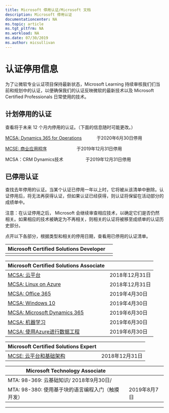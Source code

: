 ```yaml
---
title: Microsoft 停用认证/Microsoft 文档
description: Microsoft 停用认证
documentationcenter: NA
ms.topic: article
ms.tgt_pltfrm: NA
ms.workload: NA
ms.date: 07/30/2019
ms.author: micsullivan
---
```

# 认证停用信息

为了让微软专业认证项目保持最新状态，Microsoft Learning 持续审核我们们当前和规划中的认证，以便确保我们的认证反映微软的最新技术以及 Microsoft Certified Professionals 日常使用的技术。

## 计划停用的认证

查看将于未来 12 个月内停用的认证。（下面的信息随时可能更改。） 

[MCSA: Dynamics 365 for Operations](https://www.microsoft.com/zh-cn/learning/mcsa-microsoft-dynamics-365-for-operations.aspx)&nbsp;&nbsp;&nbsp;&nbsp;&nbsp;&nbsp;&nbsp;&nbsp;&nbsp;&nbsp;&nbsp;&nbsp;于2020年6月30日停用  

[MCSE: 商业应用程序](https://www.microsoft.com/zh-cn/learning/mcse-business-applications.aspx)&nbsp;&nbsp;&nbsp;&nbsp;&nbsp;&nbsp;&nbsp;&nbsp;&nbsp;&nbsp;&nbsp;&nbsp;&nbsp;&nbsp;&nbsp;&nbsp;&nbsp;&nbsp;&nbsp;&nbsp;&nbsp;&nbsp;&nbsp;&nbsp;于2019年12月31日停用  

MCSA：CRM Dynamics技术&nbsp;&nbsp;&nbsp;&nbsp;&nbsp;&nbsp;&nbsp;&nbsp;&nbsp;&nbsp;&nbsp;&nbsp;&nbsp;&nbsp;&nbsp;&nbsp;&nbsp;&nbsp;于2019年12月31日停用  

## 已停用认证

查找去年停用的认证。当某个认证已停用一年以上时，它将被从该清单中删除。认证停用后，将无法再获得认证，但如果认证已经获得，则认证将保留在活动部分的成绩单中。

注意：在认证停用之后， Microsoft 会继续审查相应技术，以确定它们是否仍然相关。如果相应的技术被确定为不再相关，则相关的认证将被移至成绩单的认证历史部分。

点开以下各部分，根据类型和相关的停用日期，查看用已停用的认证清单。

| Microsoft Certified Solutions Developer                      |          |
| ---------------------------------------------------------------------------------- | ------------------ |
|                                          |          |

| Microsoft Certified Solutions Associate                      |          |
| ---------------------------------------------------------------------------------- | ------------------ |
| [MCSA: 云平台](https://www.microsoft.com/zh-cn/learning/mcsa-cloud-platform-certification.aspx) | 2018年12月31日 |
| [MCSA: Linux on Azure](https://www.microsoft.com/zh-cn/learning/mcsa-linux-azure-certification.aspx) | 2018年12月31日 |
| [MCSA: Office 365](https://www.microsoft.com/zh-cn/learning/mcsa-office365-certification.aspx) | 2019年4月30日 |
| [MCSA: Windows 10](https://www.microsoft.com/zh-cn/learning/mcsa-windows-10-certifications.aspx) | 2019年4月30日 |
| [MCSA: Microsoft Dynamics 365](https://www.microsoft.com/zh-cn/learning/mcsa-microsoft-dynamics-365.aspx) | 2019年6月30日 |
| [MCSA: 机器学习](https://www.microsoft.com/zh-cn/learning/mcsa-machine-learning.aspx) | 2019年6月30日 |
| [MCSA: 使用Azure进行数据工程](https://www.microsoft.com/zh-cn/learning/mcsa-data-engineering-with-azure.aspx) | 2019年6月30日 |

| Microsoft Certified Solutions Expert                        |          |
| ---------------------------------------------------------------------------------- | ------------------ |
| [MCSE: 云平台和基础架构](https://www.microsoft.com/zh-cn/learning/mcse-cloud-platform-infrastructure.aspx) | 2018年12月31日 |

| Microsoft Technology Associate                           |          |
| ---------------------------------------------------------------------------------- | ------------------ |
| MTA: 98-369: 云基础知识/ 2018年9月30日/
| MTA: 98-380: 使用基于块的语言编程入门（触摸开发）                    | 2019年8月7日  |
___
